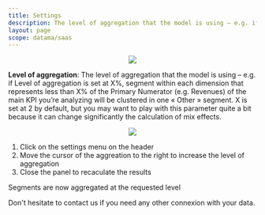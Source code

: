 ```yaml
---
title: Settings
description: The level of aggregation that the model is using – e.g. if Level of aggregation is set at X%,  segment within each dimension that represents less than X% of the Primary Numerator (e.g. Revenues) of the main KPI you’re analyzing will be clustered in one « Other » segment. X is set at 2 by default.
layout: page
scope: datama/saas
---
```


<center><img src="{{site.url}}/{{site.baseurl}}/core_app/new/interface/subheader/settings/images/settings_agg2percent.jpg"/></center>


**Level of aggregation**: The level of aggregation that the model is using – e.g. if Level of aggregation is set at X%,  segment within each dimension that represents less than X% of the Primary Numerator (e.g. Revenues) of the main KPI you’re analyzing will be clustered in one « Other » segment. X is set at 2 by default, but you may want to play with this parameter quite a bit because it can change significantly the calculation of mix effects.

<center><img src="{{site.url}}/{{site.baseurl}}/core_app/new/interface/subheader/settings/images/settings_aggregation.jpg"/></center>

1. Click on the settings menu on the header
2. Move the cursor of the aggreation to the right to increase the level of aggregation
3. Close the panel to recaculate the results

Segments are now aggregated at the requested level


Don't hesitate to contact us if you need any other connexion with your data.
